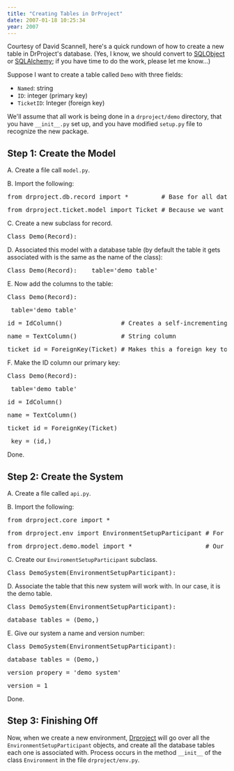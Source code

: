 ```yaml
---
title: "Creating Tables in DrProject"
date: 2007-01-18 10:25:34
year: 2007
---
```

Courtesy of David Scannell, here's a quick rundown of how to create a new table in DrProject's database.  (Yes, I know, we should convert to <a href="http://www.sqlobject.org/">SQLObject</a> or <a href="http://www.sqlalchemy.org/">SQLAlchemy</a>; if you have time to do the work, please let me know…)

Suppose I want to create a table called <code>Demo</code> with three fields:
<ul>
  <li><code>Named</code>: string</li>
  <li><code>ID</code>: integer (primary key)</li>
  <li><code>TicketID</code>: Integer (foreign key)</li>
</ul>
We'll assume that all work is being done in a <code>drproject/demo</code> directory, that you have <code>__init__.py</code> set up, and you have modified <code>setup.py</code> file to recognize the new package.
<h2>Step 1: Create the Model</h2>
A. Create a file call <code>model.py</code>.

B. Import the following:
<pre>from drproject.db.record import *         # Base for all database modelling</pre>
<pre>from drproject.ticket.model import Ticket # Because we want a foreign key</pre>
C. Create a new subclass for record.
<pre>Class Demo(Record):</pre>
D. Associated this model with a database table (by default the table it gets associated with is the same as the name of the class):
<pre>Class Demo(Record):   _table='demo_table'</pre>
E. Now add the columns to the table:
<pre>Class Demo(Record):</pre>
<pre>_table='demo_table'</pre>
<pre>id = IdColumn()                # Creates a self-incrementing id</pre>
<pre>name = TextColumn()            # String column</pre>
<pre>ticket_id = ForeignKey(Ticket) # Makes this a foreign key to the Ticket Table</pre>
F. Make the ID column our primary key:
<pre>Class Demo(Record):</pre>
<pre>_table='demo_table'</pre>
<pre>id = IdColumn()</pre>
<pre>name = TextColumn()</pre>
<pre>ticket_id = ForeignKey(Ticket)</pre>
<pre>_key = (id,)</pre>
Done.
<h2>Step 2: Create the System</h2>
A. Create a file called <code>api.py</code>.

B. Import the following:
<pre>from drproject.core import *</pre>
<pre>from drproject.env import EnvironmentSetupParticipant # For database creation</pre>
<pre>from drproject.demo.model import *                    # Our database model</pre>
C. Create our <code>EnviromentSetupParticipant</code> subclass.
<pre>Class DemoSystem(EnvironmentSetupParticipant):</pre>
D. Associate the table that this new system will work with. In our case, it is the demo table.
<pre>Class DemoSystem(EnvironmentSetupParticipant):</pre>
<pre>database_tables = (Demo,)</pre>
E. Give our system a name and version number:
<pre>Class DemoSystem(EnvironmentSetupParticipant):</pre>
<pre>database_tables = (Demo,)</pre>
<pre>version_propery = 'demo_system'</pre>
<pre>version = 1</pre>
Done.
<h2>Step 3: Finishing Off</h2>
Now, when we create a new environment, <a href="http://www.drproject.org">Drproject</a> will go over all the <code>EnvironmentSetupParticipant</code> objects, and create all the database tables each one is associated with. Process occurs in the method <code>__init__</code> of the class <code>Environment</code> in the file <code>drproject/env.py</code>.
